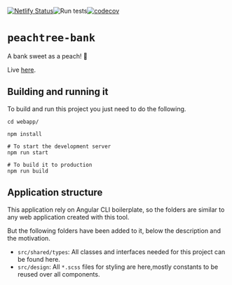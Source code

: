 [![Netlify Status](https://api.netlify.com/api/v1/badges/bd70a1f9-780b-4c15-ba37-a8a01fef7105/deploy-status)](https://app.netlify.com/sites/awesome-einstein-f30e24/deploys)![Run tests](https://github.com/joelxr/peachtree-bank/workflows/Run%20tests/badge.svg)[![codecov](https://codecov.io/gh/joelxr/peachtree-bank/branch/main/graph/badge.svg?token=S3GCAUR9QG)](https://codecov.io/gh/joelxr/peachtree-bank) 

# `peachtree-bank`

A bank sweet as a peach! 🍑

Live [here](https://awesome-einstein-f30e24.netlify.app).

## Building and running it

To build and run this project you just need to do the following.

```
cd webapp/

npm install

# To start the development server
npm run start

# To build it to production
npm run build
```

## Application structure

This application rely on Angular CLI boilerplate, so the folders are similar to any web application created with this tool.

But the following folders have been added to it, below the description and the motivation.

- `src/shared/types`: All classes and interfaces needed for this project can be found here.
- `src/design`: All `*.scss` files for styling are here,mostly constants to be reused over all components.
